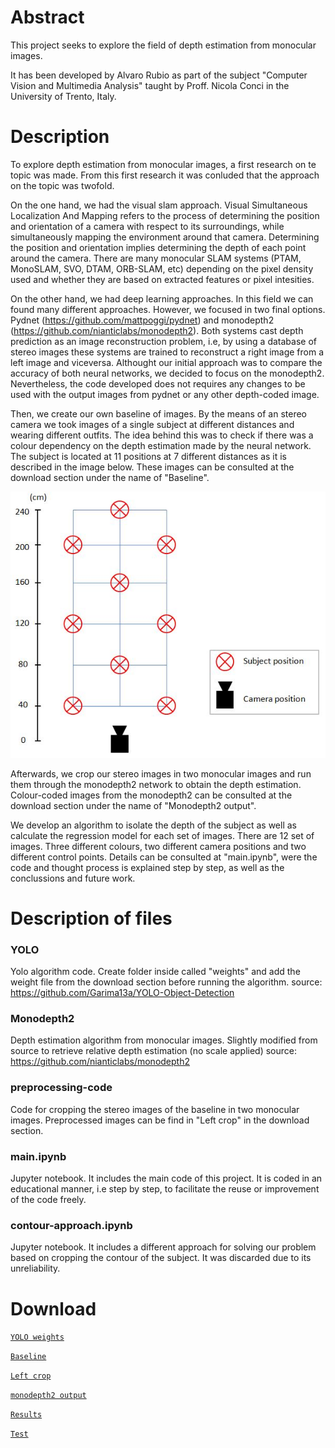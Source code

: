 # Abstract

This project seeks to explore the field of depth estimation from monocular images.

It has been developed by Alvaro Rubio as part of the subject "Computer Vision and Multimedia Analysis" taught by Proff. Nicola Conci in the University of Trento, Italy.

# Description

To explore depth estimation from monocular images, a first research on te topic was made. From this first research it was conluded that the approach on the topic was twofold. 

On the one hand, we had the visual slam approach. Visual Simultaneous Localization And Mapping refers to the process of determining the position and orientation of a camera with respect to its surroundings, while simultaneously mapping the environment around that camera. Determining the position and orientation implies determining the depth of each point around the camera. There are many monocular SLAM systems (PTAM, MonoSLAM, SVO, DTAM, ORB-SLAM, etc) depending on the pixel density used and whether they are based on extracted features or pixel intesities.

On the other hand, we had deep learning approaches. In this field we can found many different approaches. However, we focused in two final options. Pydnet (https://github.com/mattpoggi/pydnet) and monodepth2 (https://github.com/nianticlabs/monodepth2). Both systems cast depth prediction as an image reconstruction problem, i.e, by using a database of stereo images these systems are trained to reconstruct a right image from a left image and viceversa. 
Althought our initial approach was to compare the accuracy of both neural networks, we decided to focus on the monodepth2. Nevertheless, the code developed does not requires any changes to be used with the output images from pydnet or any other depth-coded image.

Then, we create our own baseline of images. By the means of an stereo camera we took images of a single subject at different distances and wearing different outfits. The idea behind this was to check if there was a colour dependency on the depth estimation made by the neural network. The subject is located at 11 positions at 7 different distances as it is described in the image below. These images can be consulted at the download section under the name of "Baseline".

![title](images/positions.JPG)

Afterwards, we crop our stereo images in two monocular images and run them through the monodepth2 network to obtain the depth estimation. Colour-coded images from the monodepth2 can be consulted at the download section under the name of "Monodepth2 output". 

We develop an algorithm to isolate the depth of the subject as well as calculate the regression model for each set of images. There are 12 set of images. Three different colours, two different camera positions and two different control points. Details can be consulted at "main.ipynb", were the code and thought process is explained step by step, as well as the conclussions and future work.


# Description of files
### YOLO
Yolo algorithm code.
Create folder inside called "weights" and add the weight file from the download section before running the algorithm.
source: https://github.com/Garima13a/YOLO-Object-Detection

### Monodepth2
Depth estimation algorithm from monocular images. Slightly modified from source to retrieve relative depth estimation (no scale applied)
source: https://github.com/nianticlabs/monodepth2

### preprocessing-code
Code for cropping the stereo images of the baseline in two monocular images. Preprocessed images can be find in "Left crop" in the download section.

### main.ipynb
Jupyter notebook. It includes the main code of this project. It is coded in an educational manner, i.e step by step, to facilitate the reuse or improvement of the code freely.

### contour-approach.ipynb
Jupyter notebook. It includes a different approach for solving our problem based on cropping the contour of the subject. It was discarded due to its unreliability.

# Download
[`YOLO weights`](https://mega.nz/#F!RUBB3YYJ!pbAz28PVzJnN4Vuq4KA5mg)

[`Baseline`](https://mega.nz/#F!9NQVkS7T!tasTrvKYt0w4h2sUOlsJJA) 

[`Left crop`](https://mega.nz/#F!tNBXRKKR!tDUTec3pCeqm5jBnJ5sDxg) 

[`monodepth2 output`](https://mega.nz/#F!kZQxRIKA!5pk7LA8qsHgg0moKPXFIgw) 

[`Results`](https://mega.nz/folder/kNg1GZLI#D6-u1qDQVVRm4M-GJeUofw) 

[`Test`](https://mega.nz/folder/gIxxBTbR#r0KMgDub4VAYt6su8TrX_g)

